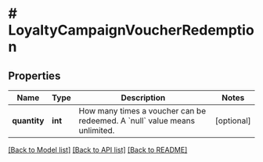 # # LoyaltyCampaignVoucherRedemption

## Properties

Name | Type | Description | Notes
------------ | ------------- | ------------- | -------------
**quantity** | **int** | How many times a voucher can be redeemed. A &#x60;null&#x60; value means unlimited. | [optional]

[[Back to Model list]](../../README.md#models) [[Back to API list]](../../README.md#endpoints) [[Back to README]](../../README.md)
